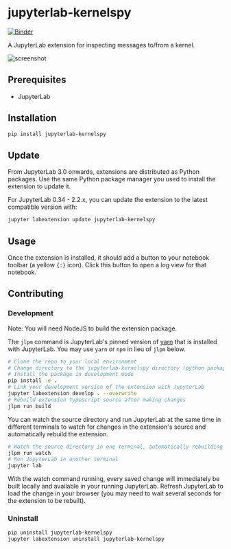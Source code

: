 # jupyterlab-kernelspy

[![Binder](https://mybinder.org/badge_logo.svg)](https://mybinder.org/v2/gh/vidartf/jupyterlab-kernelspy/master?urlpath=%2Flab)

A JupyterLab extension for inspecting messages to/from a kernel.

![screenshot](screenshot.png)

## Prerequisites

* JupyterLab

## Installation

```bash
pip install jupyterlab-kernelspy
```

## Update

From JupyterLab 3.0 onwards, extensions are distributed as Python packages. Use the same Python
package manager you used to install the extension to update it.

For JupyterLab 0.34 - 2.2.x, you can update the extension to the latest compatible version with:

```bash
jupyter labextension update jupyterlab-kernelspy
```

## Usage

Once the extension is installed, it should add a button to your notebook toolbar (a yellow `{:}` icon).
Click this button to open a log view for that notebook.

## Contributing

### Development

Note: You will need NodeJS to build the extension package.

The `jlpm` command is JupyterLab's pinned version of
[yarn](https://yarnpkg.com/) that is installed with JupyterLab. You may use
`yarn` or `npm` in lieu of `jlpm` below.

```bash
# Clone the repo to your local environment
# Change directory to the jupyterlab-kernelspy directory (python package dir)
# Install the package in development mode
pip install -e .
# Link your development version of the extension with JupyterLab
jupyter labextension develop . --overwrite
# Rebuild extension Typescript source after making changes
jlpm run build
```

You can watch the source directory and run JupyterLab at the same time in different terminals to watch for changes in the extension's source and automatically rebuild the extension.

```bash
# Watch the source directory in one terminal, automatically rebuilding when needed
jlpm run watch
# Run JupyterLab in another terminal
jupyter lab
```

With the watch command running, every saved change will immediately be built locally and available in your running JupyterLab. Refresh JupyterLab to load the change in your browser (you may need to wait several seconds for the extension to be rebuilt).

### Uninstall

```bash
pip uninstall jupyterlab-kernelspy
jupyter labextension uninstall jupyterlab-kernelspy
```
